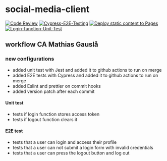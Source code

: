 # social-media-client
[![Code Review](https://github.com/mathiasg12/social-media-client/actions/workflows/gpt.yml/badge.svg)](https://github.com/mathiasg12/social-media-client/actions/workflows/gpt.yml) [![Cypress-E2E-Testing](https://github.com/mathiasg12/social-media-client/actions/workflows/e2e.yml/badge.svg)](https://github.com/mathiasg12/social-media-client/actions/workflows/e2e.yml) [![Deploy static content to Pages](https://github.com/mathiasg12/social-media-client/actions/workflows/pages.yml/badge.svg)](https://github.com/mathiasg12/social-media-client/actions/workflows/pages.yml) [![Login-function-Unit-Test](https://github.com/mathiasg12/social-media-client/actions/workflows/unit-test.yml/badge.svg)](https://github.com/mathiasg12/social-media-client/actions/workflows/unit-test.yml)
## workflow CA Mathias Gauslå
### new configurations
- added unit test with Jest and added it to github actions to run on merge
- added E2E tests with Cypress and added it to github actions to run on merge
- added Eslint and prettier on commit hooks
- added version patch after each commit
#### Unit test
- tests if login function stores access token
- tests if logout function clears it
#### E2E test
- tests that a user can login and access their profile
- tests that a user can not submit a login form with invalid credentials
- tests that a user can press the logout button and log out

